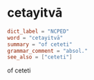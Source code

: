 # cetayitvā

``` toml
dict_label = "NCPED"
word = "cetayitvā"
summary = "of ceteti"
grammar_comment = "absol."
see_also = ["ceteti"]
```

of ceteti

